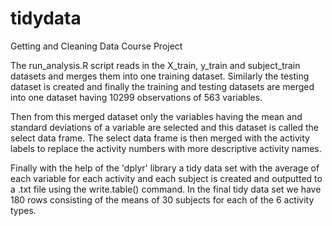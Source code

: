 tidydata
========

Getting and Cleaning Data Course Project

The run_analysis.R script reads in the X_train, y_train and subject_train datasets and merges them into one training dataset. Similarly the testing dataset is created and finally the training and testing datasets are merged into one dataset having 10299 observations of 563 variables.

Then from this merged dataset only the variables having the mean and standard deviations of a variable are selected and this dataset is called the select data frame. The select data frame is then merged with the activity labels to replace the activity numbers with more descriptive activity names.

Finally with the help of the 'dplyr' library a tidy data set with the average of each variable for each activity and each subject is created and outputted to a .txt file using the write.table() command. In the final tidy data set we have 180 rows consisting of the means of 30 subjects for each of the 6 activity types.